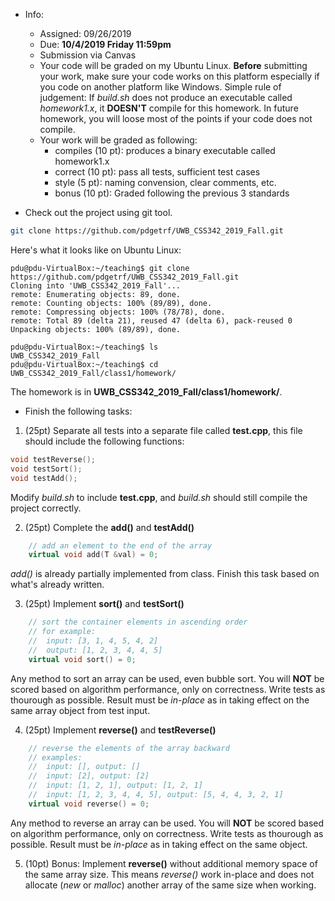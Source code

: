 * Info:
    - Assigned: 09/26/2019
    - Due: **10/4/2019 Friday 11:59pm**
    - Submission via Canvas
    - Your code will be graded on my Ubuntu Linux.  **Before** submitting your work, make sure your code works on this platform especially if you code on another platform like Windows. Simple rule of judgement: If *build.sh* does not produce an executable called *homework1.x*, it **DOESN'T** compile for this homework. In future homework, you will loose most of the points if your code does not compile. 
    - Your work will be graded as following:
        - compiles (10 pt): produces a binary executable called homework1.x 
        - correct (10 pt): pass all tests, sufficient test cases
        - style (5 pt): naming convension, clear comments, etc.
        - bonus (10 pt): Graded following the previous 3 standards
    

* Check out the project using git tool. 

```bash
git clone https://github.com/pdgetrf/UWB_CSS342_2019_Fall.git
```

Here's what it looks like on Ubuntu Linux:

```console
pdu@pdu-VirtualBox:~/teaching$ git clone https://github.com/pdgetrf/UWB_CSS342_2019_Fall.git
Cloning into 'UWB_CSS342_2019_Fall'...
remote: Enumerating objects: 89, done.
remote: Counting objects: 100% (89/89), done.
remote: Compressing objects: 100% (78/78), done.
remote: Total 89 (delta 21), reused 47 (delta 6), pack-reused 0
Unpacking objects: 100% (89/89), done.

pdu@pdu-VirtualBox:~/teaching$ ls
UWB_CSS342_2019_Fall
pdu@pdu-VirtualBox:~/teaching$ cd UWB_CSS342_2019_Fall/class1/homework/
```

The homework is in **UWB_CSS342_2019_Fall/class1/homework/**. 

* Finish the following tasks:

1. (25pt) Separate all tests into a separate file called **test.cpp**, this file should include the following functions:

```cpp
void testReverse();
void testSort();
void testAdd();
```


Modify *build.sh* to include **test.cpp**, and *build.sh* should still compile the project correctly.

2. (25pt) Complete the **add()** and **testAdd()**
```cpp
    // add an element to the end of the array
    virtual void add(T &val) = 0;
```

*add()* is already partially implemented from class. Finish this task based on what's already written.

3. (25pt) Implement **sort()** and **testSort()**
```cpp
    // sort the container elements in ascending order
    // for example:
    //  input: [3, 1, 4, 5, 4, 2]
    //  output: [1, 2, 3, 4, 4, 5]
    virtual void sort() = 0;
```
Any method to sort an array can be used, even bubble sort. You will **NOT** be scored based on algorithm performance, only on correctness. Write tests as thourough as possible. Result must be *in-place* as in taking effect on the same array object from test input.

 
4. (25pt) Implement **reverse()** and **testReverse()**
```cpp
    // reverse the elements of the array backward
    // examples:
    //  input: [], output: []
    //  input: [2], output: [2]
    //  input: [1, 2, 1], output: [1, 2, 1]
    //  input: [1, 2, 3, 4, 4, 5], output: [5, 4, 4, 3, 2, 1]
    virtual void reverse() = 0;
```
Any method to reverse an array can be used. You will **NOT** be scored based on algorithm performance, only on correctness. Write tests as thourough as possible. Result must be *in-place* as in taking effect on the same object.

5. (10pt) Bonus: Implement **reverse()** without additional memory space of the same array size. This means *reverse()* work in-place and does not allocate (*new* or *malloc*) another array of the same size when working.
